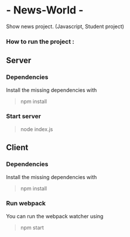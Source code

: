 # - News-World -
Show news project. (Javascript, Student project)

### How to run the project :


## Server


### Dependencies

Install the missing dependencies with 
> npm install

### Start server
>node index.js


## Client


### Dependencies

Install the missing dependencies with 
> npm install

### Run webpack

You can run the webpack watcher using 
> npm start
